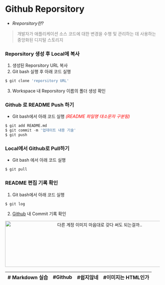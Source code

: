 # Github Reporsitory 
 *  _Rreporsitory란?_   
><span style="color:gray">개발자가 애플리케이션 소스 코드에 대한 변경을 수행 및 관리하는 데 사용하는   
중앙화된 디지털 스토리지   




### Reporsitory 생성 후 Local에 복사

1. 생성된 Reporsitory URL 복사
2. Git bash 실행 후 아래 코드 실행

```python
$ git clone 'reporsitory URL'    
```

3. Workspace 내 Reporsitory 이름의 폴더 생성 확인


### Github 로 README Push 하기

+ Git bash에서 아래 코드 실행 <span style="color:red">  _(README 파일명 대소문자 구분됨)_ </span>
 
 ```python
$ git add README.md 
$ git commit -m '업데이트 내용 기술'
$ git push 
```

### Local에서 Github로 Pull하기

* Git bash 에서 아래 코드 실행   
```python
$ git pull  
```

### README 편집 기록 확인

1. Git bash에서  아래 코드 실행
```python
$ git log
```
2. [Github](https://github.com "github link") 내 Commit 기록 확인   
<p align="center">
<img src="https://shorturl.at/nvW37" width="600" height="150" title= "다른 계정 이미지 마음대로 갖다 써도 되는걸까.."></img>






   |# Markdown 실습|#Github|#쉽지않네|#이미지는 HTML인가|
   |:--:|:--:|:--:|:--:|


